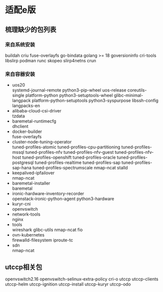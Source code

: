 # 适配e版
## 梳理缺少的包列表
### 来自系统安装
buildah
 criu
fuse-overlayfs
go-bindata
golang >= 18
goversioninfo
cri-tools
libslirp
 podman
runc
skopeo
slirp4netns
crun
### 来自容器安装
+ uos20  
systemd-journal-remote
python3-pip-wheel
uos-release
coreutils-single
platform-python
python3-setuptools-wheel
glibc-minimal-langpack
platform-python-setuptools
python3-syspurpose
libssh-config
langpacks-en
+ alibaba-cloud-csi-driver  
  tzdata
+ baremetal-runtimecfg  
dhclient
+ docker-builder  
fuse-overlayfs
+ cluster-node-tuning-operator  
tuned-profiles-atomic
tuned-profiles-cpu-partitioning
tuned-profiles-mssql
tuned-profiles-nfv
tuned-profiles-nfv-guest
tuned-profiles-nfv-host
tuned-profiles-openshift
tuned-profiles-oracle
tuned-profiles-postgresql
tuned-profiles-realtime
tuned-profiles-sap
tuned-profiles-sap-hana
tuned-profiles-spectrumscale
nmap-ncat
stalld
+ keepalived-ipfailover  
nmap-ncat
+ baremetal-installer  
baremetal
+ ironic-hardware-inventory-recorder  
openstack-ironic-python-agent
python3-hardware
+ kuryr-cni  
openvswitch
+ network-tools  
nginx
+ tools  
wireshark
glibc-utils
nmap-ncat
fio
+ ovn-kubernetes  
firewalld-filesystem
iproute-tc
+ sdn  
nmap-ncat
## utccp相关包
openvswitch2.16
openvswitch-selinux-extra-policy
cri-o
utccp
utccp-clients
utccp-helm
utccp-ignition
utccp-install
utccp-kuryr
utccp-odo


